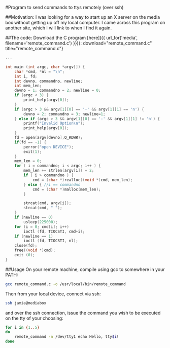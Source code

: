 #Program to send commands to ttys remotely
(over ssh)

##Motivation:
I was looking for a way to start up an X server on the media box without getting up off my local computer. I came across this program on another site, which I will link to when I find it again.

##The code:
Download the C program [here]({{ url_for('media', filename='remote_command.c') }}){: download="remote_command.c" title="remote_command.c"}


```C
...

int main (int argc, char *argv[]) {
    char *cmd, *nl = "\n";
    int i, fd;
    int devno, commandno, newline;
    int mem_len;
    devno = 1; commandno = 2; newline = 0;
    if (argc < 3) {
        print_help(argv[0]);
    }
    if (argc > 3 && argv[1][0] == '-' && argv[1][1] == 'n') {
        devno = 2; commandno = 3; newline=1;
    } else if (argc > 3 && argv[1][0] == '-' && argv[1][1] != 'n') {
        printf("Invalid Option\n");
        print_help(argv[0]);
    }
    fd = open(argv[devno],O_RDWR);
    if(fd == -1) {
        perror("open DEVICE");
        exit(1);
    }
    mem_len = 0;
    for ( i = commandno; i < argc; i++ ) {
        mem_len += strlen(argv[i]) + 2;
        if ( i > commandno ) {
            cmd = (char *)realloc((void *)cmd, mem_len);
        } else { //i == commandno
            cmd = (char *)malloc(mem_len);
        }

        strcat(cmd, argv[i]);
        strcat(cmd, " ");
    }
    if (newline == 0)
        usleep(225000);
    for (i = 0; cmd[i]; i++)
        ioctl (fd, TIOCSTI, cmd+i);
    if (newline == 1)
        ioctl (fd, TIOCSTI, nl);
    close(fd);
    free((void *)cmd);
    exit (0);
}
```

##Usage
On your remote machine, compile using gcc to somewhere in your PATH:
```bash
gcc remote_command.c -o /usr/local/bin/remote_command
```

Then from your local device, connect via ssh:
```bash
ssh jamie@mediabox
```

and over the ssh connection, issue the command you wish to be executed on the tty of your choosing:
```bash
for i in {1..5}
do
    remote_command -n /dev/tty1 echo Hello, tty$i!
done
```

